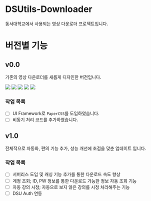 <h1>DSUtils-Downloader</h1>

동서대학교에서 사용되는 영상 다운로더 프로젝트입니다.

# 버전별 기능

## v0.0

기존의 영상 다운로더를 새롭게 디자인한 버전입니다.

<div align="left">

<img src="https://img.shields.io/badge/Svelte-FF3E00?style=flat-square&logo=Svelte&logoColor=white"/>
<img src="https://img.shields.io/badge/JavaScript-F7DF1E?style=flat-square&logo=JavaScript&logoColor=white"/>
<img src="https://img.shields.io/badge/TypeScript-3178C6?style=flat-square&logo=TypeScript&logoColor=white"/>
<img src="https://img.shields.io/badge/HTML5-E34F26?style=flat-square&logo=HTML5&logoColor=white"/>
<img src="https://img.shields.io/badge/CSS3-1572B6?style=flat-square&logo=CSS3&logoColor=white"/>

</div>

### 작업 목록

- [ ] UI Framework로 `PaperCSS`를 도입하였습니다.
- [ ] 비동기 처리 코드를 추가하였습니다.

## v1.0

전체적으로 자동화, 편의 기능 추가, 성능 개선에 초점을 맞춘 업데이트 입니다.

### 작업 목록

- [ ] 서버리스 도입 및 캐싱 기능 추가를 통한 다운로드 속도 향상
- [ ] 계정 조회; ID, PW 정보를 통한 다운로드 가능한 정보 자동 조회 기능
- [ ] 자동 강의 시청; 자동으로 보지 않은 강의를 시청 처리해주는 기능
- [ ] DSU Auth 연동
